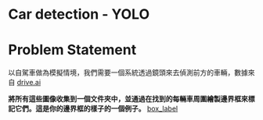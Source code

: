 # Car detection - YOLO

# Problem Statement
以自駕車做為模擬情境，我們需要一個系統透過鏡頭來去偵測前方的車輛，數據來自 [drive.ai](https://www.drive.ai/)

**將所有這些圖像收集到一個文件夾中，並通過在找到的每輛車周圍繪製邊界框來標記它們。這是你的邊界框的樣子的一個例子。**
[box_label](https://github.com/s90210jacklen/YOLO-object-detection/blob/master/nb_images/box_label.png)
